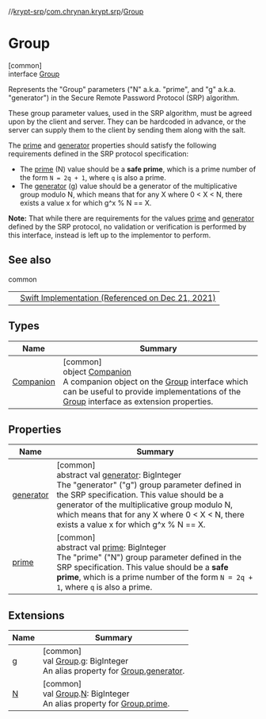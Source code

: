 //[krypt-srp](../../../index.md)/[com.chrynan.krypt.srp](../index.md)/[Group](index.md)

# Group

[common]\
interface [Group](index.md)

Represents the &quot;Group&quot; parameters (&quot;N&quot; a.k.a. &quot;prime&quot;, and &quot;g&quot; a.k.a. &quot;generator&quot;) in the Secure Remote Password Protocol (SRP) algorithm.

These group parameter values, used in the SRP algorithm, must be agreed upon by the client and server. They can be hardcoded in advance, or the server can supply them to the client by sending them along with the salt.

The [prime](prime.md) and [generator](generator.md) properties should satisfy the following requirements defined in the SRP protocol specification:

- 
   The [prime](prime.md) (N) value should be a **safe prime**, which is a prime number of the form `N = 2q + 1`, where `q` is also a prime.
- 
   The [generator](generator.md) (g) value should be a generator of the multiplicative group modulo N, which means that for any X where 0 < X < N, there exists a value x for which g^x % N == X.

**Note:** That while there are requirements for the values [prime](prime.md) and [generator](generator.md) defined by the SRP protocol, no validation or verification is performed by this interface, instead is left up to the implementor to perform.

## See also

common

| | |
|---|---|
|  | [Swift Implementation (Referenced on Dec 21, 2021)](https://github.com/Bouke/SRP/blob/master/Sources/Group.swift) |

## Types

| Name | Summary |
|---|---|
| [Companion](-companion/index.md) | [common]<br>object [Companion](-companion/index.md)<br>A companion object on the [Group](index.md) interface which can be useful to provide implementations of the [Group](index.md) interface as extension properties. |

## Properties

| Name | Summary |
|---|---|
| [generator](generator.md) | [common]<br>abstract val [generator](generator.md): BigInteger<br>The &quot;generator&quot; (&quot;g&quot;) group parameter defined in the SRP specification. This value should be a generator of the multiplicative group modulo N, which means that for any X where 0 < X < N, there exists a value x for which g^x % N == X. |
| [prime](prime.md) | [common]<br>abstract val [prime](prime.md): BigInteger<br>The &quot;prime&quot; (&quot;N&quot;) group parameter defined in the SRP specification. This value should be a **safe prime**, which is a prime number of the form `N = 2q + 1`, where `q` is also a prime. |

## Extensions

| Name | Summary |
|---|---|
| [g](../g.md) | [common]<br>val [Group](index.md).[g](../g.md): BigInteger<br>An alias property for [Group.generator](generator.md). |
| [N](../-n.md) | [common]<br>val [Group](index.md).[N](../-n.md): BigInteger<br>An alias property for [Group.prime](prime.md). |
